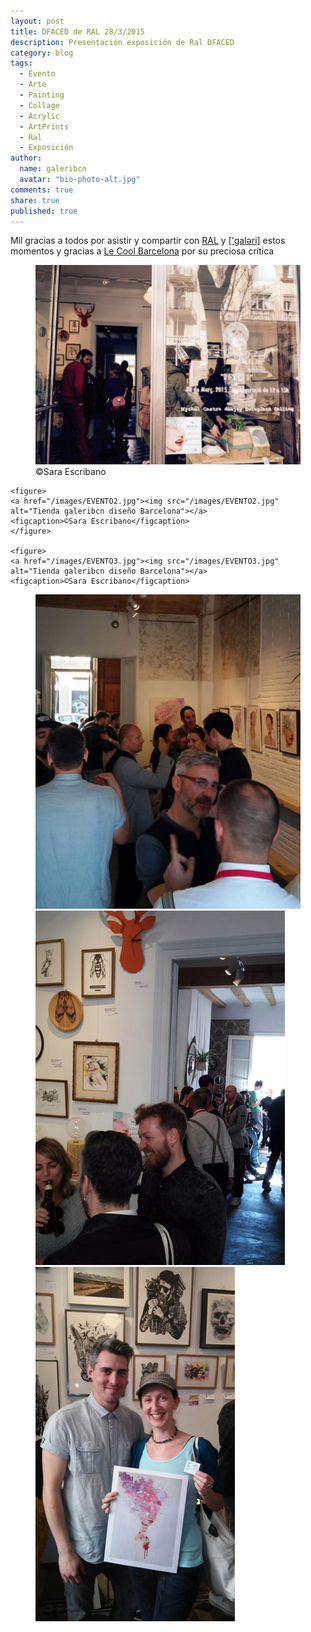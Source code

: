 ```yaml
---
layout: post
title: DFACED de RAL 28/3/2015
description: Presentación exposición de Ral DFACED
category: blog
tags: 
  - Evento
  - Arte
  - Painting
  - Collage
  - Acrylic
  - ArtPrints
  - Ral
  - Exposición 
author: 
  name: galeribcn
  avatar: "bio-photo-alt.jpg"
comments: true
share: true
published: true
---
```


Mil gracias a todos por asistir y compartir con [RAL](http://www.galeribcn.com/articulos/RAL.html "RAL") y [['galəri]]( http://www.galeribcn.com/about/ "['galəri] ") estos momentos y gracias a [Le Cool Barcelona](http://barcelona.lecool.com/event/dfaced-ral/ "Le Cool Barcelona") por su preciosa crítica

<div class="figure-group">
	<figure>
	<a href="/images/EVENTO1.jpg"><img src="/images/EVENTO1.jpg" alt="Tienda galeribcn diseño Barcelona"></a>
	<figcaption>©Sara Escribano</figcaption>
	</figure>
	
	<figure>
	<a href="/images/EVENTO2.jpg"><img src="/images/EVENTO2.jpg" alt="Tienda galeribcn diseño Barcelona"></a>
	<figcaption>©Sara Escribano</figcaption>
	</figure>
	
	<figure>
	<a href="/images/EVENTO3.jpg"><img src="/images/EVENTO3.jpg" alt="Tienda galeribcn diseño Barcelona"></a>
	<figcaption>©Sara Escribano</figcaption>
</figure>

<figure class="third">	
	<a href="/images/EVENTO4.jpg"><img src="/images/EVENTO4.jpg" alt="Tienda galeribcn diseño Barcelona"></a>
	<a href="/images/EVENTO5.jpg"><img src="/images/EVENTO5.jpg" alt="Tienda galeribcn diseño Barcelona"></a>
	<a href="/images/EVENTO6.jpg"><img src="/images/EVENTO6.jpg" alt="Tienda galeribcn diseño Barcelona"></a>
</figure>
